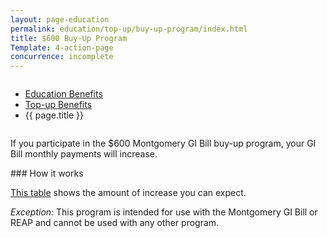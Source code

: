 ```yaml
---
layout: page-education
permalink: education/top-up/buy-up-program/index.html
title: $600 Buy-Up Program
Template: 4-action-page
concurrence: incomplete
---
```


<div class="splash" markdown="0">
<div class="row" markdown="0">
<div class="small-12 columns" markdown="0">

<ul class="breadcrumbs" role="menubar" aria-label="Primary">
<li class="parent"><a href="{{ site.url }}/education/">Education Benefits</a></li>
<li class="parent"><a href="{{ site.url }}/education/top-up/">Top-up Benefits</a></li>
<li class="active">{{ page.title }}</li>
</ul>

</div>
</div>
</div>

<div class="main" role="main" markdown="0">

<!--<div class="action-bar">
  <div class="row">
    <div class="small-12 columns">
      
    </div>
  </div>  
</div>-->

<div class="section one" markdown="0">
<div class="primary" markdown="0">
<div class="row" markdown="0">
<div class="small-12 columns" markdown="1">

If you participate in the $600 Montgomery GI Bill buy-up program, your GI Bill monthly payments will increase. 
</div>
<div class="small-12 columns" markdown="1">
<div class="call-out">
### How it works

[This table](http://www.benefits.va.gov/gibill/resources/benefits_resources/rates/600_buyup.asp) shows the amount of increase you can expect.

*Exception:* This program is intended for use with the Montgomery GI Bill or REAP and cannot be used with any other program.
</div>


</div>
</div>
</div>


</div>
